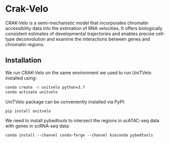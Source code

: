 # Crak-Velo

CRAK-Velo is a semi-mechanistic model that incorporates chromatin accessibility data into the estimation of RNA velocities. It offers biologically consistent estimates of developmental trajectories and enables precise cell-type deconvolution and examine the interactions between genes and chromatin regions.

## Installation
We run CRAK-Velo on the same environment we used to run UniTVelo installed using:

```bash
conda create -n unitvelo python=3.7
conda activate unitvelo
```

UniTVelo package can be conveniently installed via PyPI:

```python3
pip install unitvelo

```

We need to install pybedtools to intersect the regions in scATAC-seq data with genes in scRNA-seq data:

```python3
conda install --channel conda-forge --channel bioconda pybedtools
```





